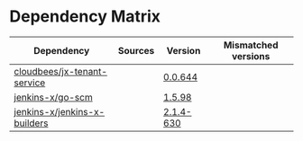 # Dependency Matrix

Dependency | Sources | Version | Mismatched versions
---------- | ------- | ------- | -------------------
[cloudbees/jx-tenant-service](https://github.com/cloudbees/jx-tenant-service) |  | [0.0.644](https://github.com/cloudbees/jx-tenant-service/releases/tag/v0.0.644) | 
[jenkins-x/go-scm](https://github.com/jenkins-x/go-scm) |  | [1.5.98]() | 
[jenkins-x/jenkins-x-builders](https://github.com/jenkins-x/jenkins-x-builders) |  | [2.1.4-630]() | 
